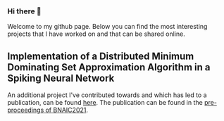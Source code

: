 ### Hi there 👋

Welcome to my github page. Below you can find the most interesting projects that I have worked on and that can be shared online. 

## Implementation of a Distributed Minimum Dominating Set Approximation Algorithm in a Spiking Neural Network
An additional project I've contributed towards and which has led to a publication, can be found [here](https://github.com/a-t-0/spiking-neural-network-of-dominating-set-approximation). The publication can be found in the [pre-proceedings of BNAIC2021](https://bnaic2021.uni.lu/programme/).
